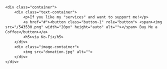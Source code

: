 <style>
        .container{
            display: flex;
            flex-direction: row;
            width: inherit;
            justify-content: space-around;
            margin: 5em 15em 0em 15em;
            column-gap: 5em;
        }
        .text-container{
            flex: 50%; 
            margin-top: 50px;  
        }
        
        .image-container{
            flex: 50%;
            margin-top: -50px;
        }
  
  
.button-1 {
  background-color: transparent;
  border: 1px solid #266DB6;
  box-sizing: border-box;
  color: #00132C;
  font-family: "Avenir Next LT W01 Bold",sans-serif;
  font-size: 16px;
  font-weight: 700;
  line-height: 24px;
  padding: 16px 23px;
  position: relative;
  text-decoration: none;
  user-select: none;
  -webkit-user-select: none;
  touch-action: manipulation;
}

.button-1:hover,
.button-1:active {
  outline: 0;
}

.button-1:hover {
  background-color: transparent;
  cursor: pointer;
}

.button-1:before {
  background-color: #D5EDF6;
  content: "";
  height: calc(100% + 3px);
  position: absolute;
  right: -7px;
  top: -9px;
  transition: background-color 300ms ease-in;
  width: 100%;
  z-index: -1;
}

.button-1:hover:before {
  background-color: #6DCFF6;
}

@media (max-width: 768px) {
    .button-1 {
        padding: 15px 10px;
    }
  .container{
            display: flex;
            flex-direction: column-reverse !important;
            width: inherit;
            justify-content: space-around;
            margin: 5em 15em 0em 15em;
            column-gap: 5em;
        }
        .text-container{
            flex: 50%; 
            margin-top: 0px !important;  
            margin:auto;
        }
        
        .image-container{
            margin-top: 20px !important;
        }
}
@media (max-width: 480px) {
    .button-1 {
        padding: 15px 10px;
    }
  .container{
            display: flex;
            flex-direction: column-reverse !important;
            width: inherit;
            justify-content: space-around;
            margin: 5em 15em 0em 15em;
            column-gap: 5em;
        }
}
@media (max-width: 1024px) {
    .button-1 {
        padding: 15px 10px;
    }
  .container{
            display: flex;
            flex-direction: row;
            width: 700px;
            justify-content: space-around;
            margin: 5em 2em 0em 2em;
            column-gap: 0em;
        }
}
    </style>
</head>
<body>
    <!-- HTML !-->


    <div class="container">
        <div class="text-container">
            <p>If you like my "services" and want to support me!</p>
            <a href="#"><button class="button-1" role="button"> <span><img src="/543530.png" width="20px" height="auto" alt=""></span> Buy Me a Coffee</button></a>
            <h5>via Ko-Fi</h5>
        </div>
        <div class="image-container">
            <img src="donation.jpg" alt="">
        </div>
    </div>